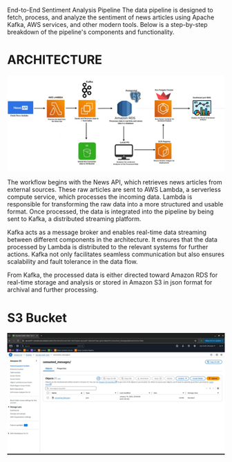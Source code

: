 End-to-End Sentiment Analysis Pipeline
The data pipeline is designed to fetch, process, and analyze the sentiment of news articles using Apache Kafka, AWS services, and other modern tools. Below is a step-by-step breakdown of the pipeline's components and functionality.

# ARCHITECTURE

![Architecture](https://github.com/nishamath/ETL_SENTIMENT_ANALYSIS/blob/main/IMAGES/Architecture.jpeg)

 The workflow begins with the News API, which retrieves news articles from external sources. These raw articles are sent to AWS Lambda, a serverless compute service, which processes the incoming data. Lambda is responsible for transforming the raw data into a more structured and usable format. Once processed, the data is integrated into the pipeline by being sent to Kafka, a distributed streaming platform.

Kafka acts as a message broker and enables real-time data streaming between different components in the architecture. It ensures that the data processed by Lambda is distributed to the relevant systems for further actions. Kafka not only facilitates seamless communication but also ensures scalability and fault tolerance in the data flow.

From Kafka, the processed data is either directed toward Amazon RDS for real-time storage and analysis or stored in Amazon S3  in json format for archival and further processing.

# S3 Bucket


![Architecture](https://github.com/nishamath/ETL_SENTIMENT_ANALYSIS/blob/main/IMAGES/s3_output.jpeg)
